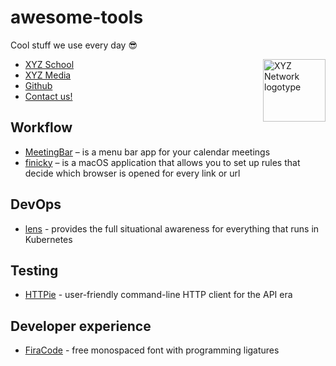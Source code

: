 # awesome-tools
Cool stuff we use every day 😎

<img align="right" width="100" height="100" title="XYZ Network logotype"
src="https://avatars.githubusercontent.com/u/74674198?s=200&v=4">

* [XYZ School](https://www.school-xyz.com/)
* [XYZ Media](https://media-xyz.com/)
* [Github](https://github.com/XYZ-Network)
* [Contact us!](mailto:hello@network-xyz.com)


## Workflow

* [MeetingBar](https://github.com/leits/MeetingBar) – is a menu bar app for your calendar meetings
* [finicky](https://github.com/johnste/finicky) – is a macOS application that allows you to set up rules that decide which browser is opened for every link or url

## DevOps

* [lens](https://github.com/lensapp/lens) - provides the full situational awareness for everything that runs in Kubernetes

## Testing

* [HTTPie](https://httpie.io/) - user-friendly command-line HTTP client for the API era

## Developer experience

* [FiraCode](https://github.com/tonsky/FiraCode) - free monospaced font with programming ligatures
